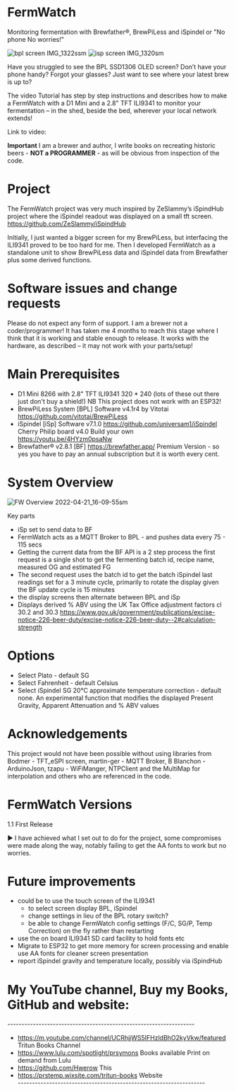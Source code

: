 # FermWatch
Monitoring fermentation with Brewfather®, BrewPiLess and iSpindel or "No phone No worries!"

![bpl screen IMG_1322ssm](https://user-images.githubusercontent.com/38124525/164382814-4af067e7-b47f-446a-a56a-18721918490c.JPG) ![isp screen IMG_1320sm](https://user-images.githubusercontent.com/38124525/164383131-8af7bd72-f092-484e-ae2c-08549dafd988.JPG)

Have you struggled to see the BPL SSD1306 OLED screen?
Don’t have your phone handy?
Forgot your glasses?
Just want to see where your latest brew is up to?

The video Tutorial has step by step instructions and describes how to make a FermWatch with a D1 Mini and a 2.8" TFT ILI9341 to monitor your fermentation – in the shed, beside the bed, wherever your local network extends!

  
Link to video:   

**Important** I am a brewer and author, I write books on recreating historic beers - **NOT a PROGRAMMER** - as will be obvious from inspection of the code.
# Project
The FermWatch project was very much inspired by ZeSlammy’s iSpindHub project where the iSpindel readout was displayed on a small tft screen. https://github.com/ZeSlammy/iSpindHub

Initially, I just wanted a bigger screen for my BrewPiLess, but interfacing the ILI9341 proved to be too hard for me. Then I developed FermWatch as a standalone unit  to show BrewPiLess data and iSpindel data from Brewfather plus some derived functions. 
# Software issues and change requests
Please do not expect any form of support. I am a brewer not a coder/programmer! It has taken me 4 months to reach this stage where I think that it is working and stable enough to release. It works with the hardware, as described – it may not work with your parts/setup! 
# Main Prerequisites
- D1 Mini 8266 with 2.8" TFT ILI9341 320 * 240 (lots of these out there just don't buy a shield!) NB This project does not work with an ESP32!
- BrewPiLess System [BPL] Software v4.1r4 by Vitotai  https://github.com/vitotai/BrewPiLess
- iSpindel [iSp] Software v7.1.0 https://github.com/universam1/iSpindel    Cherry Philip board v4.0 Build your own https://youtu.be/4HYzm0psaNw
- Brewfather® v2.8.1 [BF]  https://brewfather.app/ Premium Version - so yes you have to pay an annual subscription but it is worth every cent.
# System Overview
![FW Overview 2022-04-21_16-09-55sm](https://user-images.githubusercontent.com/38124525/164385886-e3cf825e-5781-480c-b466-e32460241675.png)

Key parts
- iSp set to send data to BF
- FermWatch acts as a MQTT Broker to BPL - and pushes data every 75 - 115 secs
- Getting the current data from the BF API is a 2 step process the first request is a single shot to get the fermenting batch id, recipe name, measured OG and estimated FG
- The second request uses the batch id to get the batch iSpindel last readings  set for a 3 minute cycle, primarily to rotate the display  given the BF update cycle is 15 minutes
- the display screens then alternate between BPL and iSp
- Displays derived % ABV using the UK Tax Office adjustment factors cl 30.2 and 30.3 https://www.gov.uk/government/publications/excise-notice-226-beer-duty/excise-notice-226-beer-duty--2#calculation-strength 
# Options
- Select Plato - default SG
- Select Fahrenheit  - default Celsius
- Select iSpindel SG 20°C approximate temperature correction - default none. 	An experimental function that modifies the displayed Present 	Gravity, Apparent Attenuation and %  	ABV values

# Acknowledgements
This project would not have been possible without using libraries from Bodmer - TFT_eSPI screen, martin-ger - MQTT Broker, B Blanchon - ArduinoJson, tzapu - WiFiManger, NTPClient and the MultiMap for interpolation and others who are referenced in the code.

# FermWatch Versions
1.1 First Release

► I have achieved what I set out to do for the project, some compromises were made along the way, notably failing to get the AA fonts to work but no worries.

# Future improvements 
- could be to use the touch screen of the ILI9341 
  - to select screen display  BPL, iSpindel
  - change settings in lieu of the BPL rotary switch?
  - be able to change FermWatch config settings (F/C, SG/P, Temp Correction) on the fly  rather than restarting 
- use the on board ILI9341 SD card facility to hold fonts etc
- Migrate to ESP32 to get more memory for screen processing and enable use  AA fonts for cleaner screen presentation
- report iSpindel gravity and temperature locally, possibly via iSpindHub

# My YouTube channel, Buy my Books, GitHub and website:  
\------------------------------------------------------------------  
- https://m.youtube.com/channel/UCRhjjWS5IFHzldBhO2kyVkw/featured   Tritun Books Channel
- https://www.lulu.com/spotlight/prsymons  Books available Print on demand from Lulu
- https://github.com/Hwerow  This 
- https://prstemp.wixsite.com/tritun-books   Website  
\------------------------------------------------------------------
